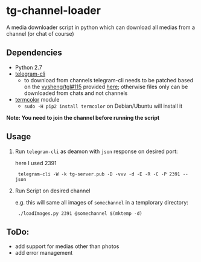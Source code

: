 # tg-channel-loader
A media downloader script in python which can download all medias from a channel (or chat of course)


## Dependencies

* Python 2.7
* [telegram-cli](https://github.com/vysheng/tg)
  * to download from channels telegram-cli needs to be patched based on the [vysheng/tgl#115](https://github.com/vysheng/tgl/pull/115) provided [here](https://github.com/regalstreak/XManager/commit/3515fa800b93213fe4138c05fde77b81be266108#diff-2c46835da3cef9a21d0bc3541afea13b); otherwise files only can be downloaded from chats and not channels
* [termcolor](https://pypi.python.org/pypi/termcolor) module
  * `sudo -H pip2 install termcolor` on Debian/Ubuntu will install it

**Note: You need to join the channel before running the script**

## Usage

1. Run `telegram-cli` as deamon with `json`  response on desired port:

   here I used 2391

        telegram-cli -W -k tg-server.pub -D -vvv -d -E -R -C -P 2391 --json
2. Run Script on desired channel

   e.g. this will same all images of `somechannel` in a templorary directory:

        ./loadImages.py 2391 @somechannel $(mktemp -d)

## ToDo:

* add support for medias other than photos
* add error management